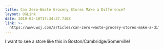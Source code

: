 ```yaml
---
title: Can Zero-Waste Grocery Stores Make a Difference?
layout: OGLink
date: 2019-03-10T17:34:37.716Z
link: >-
  https://www.wsj.com/articles/can-zero-waste-grocery-stores-make-a-difference-11552058031
---
```

I want to see a store like this in Boston/Cambridge/Somerville!
